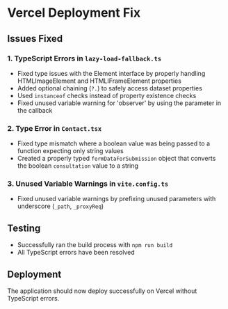 # Vercel Deployment Fix

## Issues Fixed

### 1. TypeScript Errors in `lazy-load-fallback.ts`

- Fixed type issues with the Element interface by properly handling HTMLImageElement and HTMLIFrameElement properties
- Added optional chaining (`?.`) to safely access dataset properties
- Used `instanceof` checks instead of property existence checks
- Fixed unused variable warning for 'observer' by using the parameter in the callback

### 2. Type Error in `Contact.tsx`

- Fixed type mismatch where a boolean value was being passed to a function expecting only string values
- Created a properly typed `formDataForSubmission` object that converts the boolean `consultation` value to a string

### 3. Unused Variable Warnings in `vite.config.ts`

- Fixed unused variable warnings by prefixing unused parameters with underscore (`_path`, `_proxyReq`)

## Testing

- Successfully ran the build process with `npm run build`
- All TypeScript errors have been resolved

## Deployment

The application should now deploy successfully on Vercel without TypeScript errors.